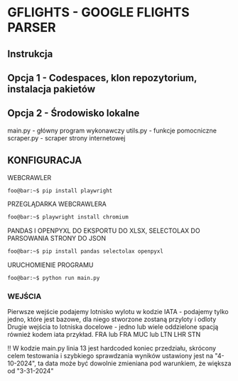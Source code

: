 # GFLIGHTS - GOOGLE FLIGHTS PARSER

## Instrukcja 

## Opcja 1 - Codespaces, klon repozytorium, instalacja pakietów

## Opcja 2 - Środowisko lokalne

main.py - główny program wykonawczy
utils.py - funkcje pomocniczne
scraper.py - scraper strony internetowej

## KONFIGURACJA

WEBCRAWLER

```bash
foo@bar:~$ pip install playwright
```

PRZEGLĄDARKA WEBCRAWLERA

 ```bash
foo@bar:~$ playwright install chromium 
```

PANDAS I OPENPYXL DO EKSPORTU DO XLSX, SELECTOLAX DO PARSOWANIA STRONY DO JSON

 ```bash
foo@bar:~$ pip install pandas selectolax openpyxl
```

URUCHOMIENIE PROGRAMU

```bash
foo@bar:~$ python run main.py
```

### WEJŚCIA

Pierwsze wejście podajemy lotnisko wylotu w kodzie IATA - podajemy tylko jedno, które jest bazowe, dla niego stworzone zostaną przyloty i odloty
Drugie wejścia to lotniska docelowe - jedno lub wiele oddzielone spacją również kodem iata przykład. FRA lub FRA MUC lub LTN LHR STN 

!! W kodzie main.py linia 13 jest hardcoded koniec przedziału, skrócony celem testowania i szybkiego sprawdzania wyników ustawiony jest na "4-10-2024", ta data może być dowolnie zmieniana pod warunkiem, że większa od "3-31-2024"
